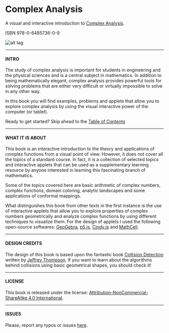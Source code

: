 # Complex Analysis
A visual and interactive introduction to [Complex Analysis](https://complex-analysis.github.io).

ISBN 978-0-6485736-0-9

![alt tag](https://github.com/complex-analysis/complex-analysis.github.io/blob/master/images/preview.png)

---
#### INTRO
The study of complex analysis is important for students in engineering and the
physical sciences and is a central subject in mathematics. In addition to being
mathematically elegant, complex analysis provides powerful tools for solving
problems that are either very difficult or virtually impossible to solve in any
other way.

In this book you will find examples, problems and applets that allow you to explore  complex analysis by using the visual interactive power of the computer (or tablet).

Ready to get started? Skip ahead to the [Table of Contents](https://complex-analysis.github.io/content/table_of_contents.html)

---

#### WHAT IT IS ABOUT

This book is an interactive introduction to the theory and applications of complex functions from a visual point of view. However, it does not cover all the topics of a standard course. In fact, it is a collection of selected topics and interactive applets that can be used as a supplementary learning resource by anyone interested in learning this fascinating branch of mathematics.

Some of the topics covered here are basic arithmetic of complex numbers, complex functions, domain coloring, analytic landscapes and some applications of conformal mappings.

What distinguishes this book from other texts in the first instance is the
use of interactive applets that allow you to explore properties of complex numbers geometrically and analyze complex functions by using different techniques to visualize them. For the design of applets I used the following open-source softwares: [GeoGebra](https://geogebra.org/), [p5.js](https://p5js.org/), [Cindy.js](https://cindyjs.org/) and [MathCell](http://mathcell.org/).

---

#### DESIGN CREDITS
The design of this book is based upon the fantastic book [Collision Detection](http://www.jeffreythompson.org/collision-detection/index.php) written by [Jeffrey Thompson](http://www.jeffreythompson.org/). If you want to learn about the algorithms behind collisions using basic geometrical shapes, you should check it!

---

#### LICENSE

This book is released under the license: [Attribution-NonCommercial-ShareAlike 4.0 International](https://creativecommons.org/licenses/by-nc-sa/4.0/).

---

#### ISSUES

Please, report any typos or issues [here](https://github.com/complex-analysis/complex-analysis.github.io/issues).
